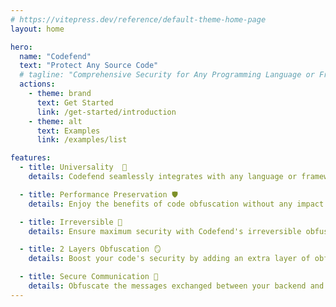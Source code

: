 ```yaml
---
# https://vitepress.dev/reference/default-theme-home-page
layout: home

hero:
  name: "Codefend"
  text: "Protect Any Source Code"
  # tagline: "Comprehensive Security for Any Programming Language or Framework"
  actions:
    - theme: brand
      text: Get Started
      link: /get-started/introduction
    - theme: alt
      text: Examples
      link: /examples/list

features:
  - title: Universality  🪩
    details: Codefend seamlessly integrates with any language or framework, offering a flexible solution for protecting your code across various development environments.

  - title: Performance Preservation 🛡️
    details: Enjoy the benefits of code obfuscation without any impact on your application's performance.

  - title: Irreversible 🚧
    details: Ensure maximum security with Codefend's irreversible obfuscation process, protecting your source code from reverse engineering attempts.

  - title: 2 Layers Obfuscation 🪞
    details: Boost your code's security by adding an extra layer of obfuscation. Combine Codefend with your existing uglifiers for enhanced protection.

  - title: Secure Communication 🚀
    details: Obfuscate the messages exchanged between your backend and frontend applications to ensure secure communication.
---
```

